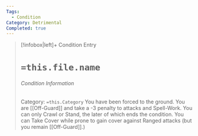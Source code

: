 ```yaml
---
Tags:
  - Condition
Category: Detrimental
Completed: true
---
```

> [!infobox|left]+ Condition Entry
> # `=this.file.name`
> ###### Condition Information
> Category: `=this.Category`
> You have been forced to the ground. You are [[Off-Guard]] and take a -3 penalty to attacks and Spell-Work. You can only Crawl or Stand, the later of which ends the condition. You can Take Cover while prone to gain cover against Ranged attacks (but you remain [[Off-Guard]].)